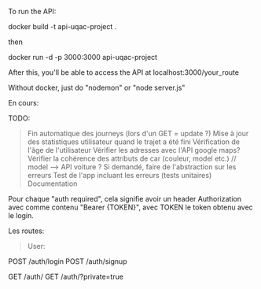 To run the API:

docker build -t api-uqac-project .

then

docker run -d -p 3000:3000 api-uqac-project

After this, you'll be able to access the API at localhost:3000/your_route


Without docker, just do "nodemon" or "node server.js"


En cours:

TODO:
> Fin automatique des journeys (lors d'un GET = update ?)
> Mise à jour des statistiques utilisateur quand le trajet a été fini
> Vérification de l'âge de l'utilisateur
> Vérifier les adresses avec l'API google maps?
> Vérifier la cohérence des attributs de car (couleur, model etc.) // model --> API voiture ?
> Si demandé, faire de l'abstraction sur les erreurs
> Test de l'app incluant les erreurs (tests unitaires)
> Documentation


Pour chaque "auth required", cela signifie avoir un header Authorization avec comme contenu "Bearer {TOKEN}", avec TOKEN le token obtenu avec le login.  


Les routes:

> User:

POST /auth/login
POST /auth/signup 

GET /auth/<id>
GET /auth/<id>?private=true